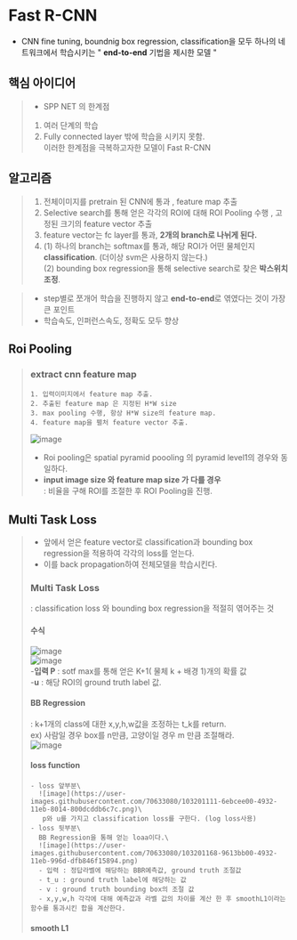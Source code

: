# Fast R-CNN
- CNN fine tuning, boundnig box regression, classification을 모두 하나의 네트워크에서 학습시키는 " **end-to-end** 기법을 제시한 모델 "
## 핵심 아이디어
>  - SPP NET 의 한계점
>   1. 여러 단계의 학습
>   2. Fully connected layer 밖에 학습을 시키지 못함.\
>  이러한 한계점을 극복하고자한 모델이 Fast R-CNN

## 알고리즘
> 1. 전체이미지를 pretrain 된 CNN에 통과 , feature map 추출
> 2. Selective search를 통해 얻은 각각의 ROI에 대해 ROI Pooling 수행 , 고정된 크기의 feature vector 추출
> 3. feature vector는 fc layer를 통과, **2개의 branch로 나뉘게 된다.**
> 4. (1) 하나의 branch는 softmax를 통과, 해당 ROI가 어떤 물체인지 **classification**. (더이상 svm은 사용하지 않는다.)\
> (2) bounding box regression을 통해 selective search로 찾은 **박스위치 조정**.

> - step별로 쪼개어 학습을 진행하지 않고 **end-to-end**로 엮였다는 것이 가장 큰 포인트
> - 학습속도, 인퍼런스속도, 정확도 모두 향상

## Roi Pooling
> ### extract cnn feature map
>     1. 입력이미지에서 feature map 추출.
>     2. 추출된 feature map 은 지정된 H*W size
>     3. max pooling 수행, 항상 H*W size의 feature map.
>     4. feature map을 펼처 feature vector 추출.
>![image](https://user-images.githubusercontent.com/70633080/103200144-f2291000-492f-11eb-9e12-ac2d3d39f2b9.png)
> - Roi pooling은 spatial pyramid poooling 의 pyramid level1의 경우와 동일하다.
> - **input image size 와 feature map size 가 다를 경우**\
>   : 비율을 구해 ROI를 조절한 후 ROI Pooling을 진행.

## Multi Task Loss
> - 앞에서 얻은 feature vector로 classification과 bounding box regression을 적용하여 각각의 loss를 얻는다.
> - 이를 back propagation하여 전체모델을 학습시킨다.
> ### Multi Task Loss
> : classification loss 와 bounding box regression을 적절히 엮어주는 것
> #### 수식
> ![image](https://user-images.githubusercontent.com/70633080/103200675-54364500-4931-11eb-8421-d448af6cc508.png)\
> ![image](https://user-images.githubusercontent.com/70633080/103200792-a5463900-4931-11eb-8e8d-00ee6d62e370.png)\
> -**입력 P** : sotf max를 통해 얻은 K+1( 물체 k + 배경 1)개의 확률 값\
> -**u** : 해당 ROI의 ground truth label 값.
> 
> #### BB Regression
> : k+1개의 class에 대한 x,y,h,w값을 조정하는 t_k를 return.\
> ex) 사람일 경우 box를 n만큼, 고양이일 경우 m 만큼 조절해라.\
> ![image](https://user-images.githubusercontent.com/70633080/103201092-5c42b480-4932-11eb-85c2-fd9e01ed6e4e.png)
> #### loss function
>     - loss 앞부분\
>       ![image](https://user-images.githubusercontent.com/70633080/103201111-6ebcee00-4932-11eb-8014-800dcddb6c7c.png)\
>        p와 u를 가지고 classification loss를 구한다. (log loss사용)
>     - loss 뒷부분\
>       BB Regression을 통해 얻는 loaa이다.\
>       ![image](https://user-images.githubusercontent.com/70633080/103201168-9613bb00-4932-11eb-996d-dfb846f15894.png)
>       - 입력 : 정답라벨에 해당하는 BBR예측값, ground truth 조절값
>       - t_u : ground truth label에 해당하는 값
>       - v : ground truth bounding box의 조절 값
>       - x,y,w,h 각각에 대해 예측값과 라벨 값의 차이를 계산 한 후 smoothL1이라는 함수를 통과시킨 합을 계산한다.
> #### smooth L1
> 
